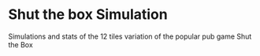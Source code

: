 # Shut the box Simulation
Simulations and stats of the 12 tiles variation of the popular pub game Shut the Box

